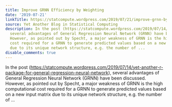 ```yaml
---
title: Improve GRNN Efficiency by Weighting
date: '2019-07-21'
linkTitle: https://statcompute.wordpress.com/2019/07/21/improve-grnn-by-weighting/
source: Yet Another Blog in Statistical Computing
description: In the post (https://statcompute.wordpress.com/2019/07/14/yet-another-r-package-for-general-regression-neural-network),
  several advantages of General Regression Neural Network (GRNN) have been discussed.
  However, as pointed out by Specht, a major weakness of GRNN is the high computational
  cost required for a GRNN to generate predicted values based on a new input matrix
  due to its unique network structure, e.g. the number of ...
disable_comments: true
---
```

In the post (https://statcompute.wordpress.com/2019/07/14/yet-another-r-package-for-general-regression-neural-network), several advantages of General Regression Neural Network (GRNN) have been discussed. However, as pointed out by Specht, a major weakness of GRNN is the high computational cost required for a GRNN to generate predicted values based on a new input matrix due to its unique network structure, e.g. the number of ...